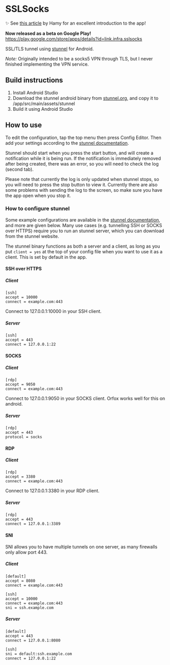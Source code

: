 # SSLSocks
✨ See [this article](https://hamy.io/post/0011/how-to-run-stunnel-on-your-android-device/) by Hamy for an excellent introduction to the app!

**Now released as a beta on Google Play!** https://play.google.com/store/apps/details?id=link.infra.sslsocks

SSL/TLS tunnel using [stunnel](https://www.stunnel.org/) for Android.

*Note:* Originally intended to be a socks5 VPN through TLS, but I never finished implementing the VPN service.

## Build instructions
1. Install Android Studio
1. Download the stunnel android binary from [stunnel.org](https://www.stunnel.org/index.html), and copy it to /app/src/main/assets/stunnel
1. Build it using Android Studio

## How to use
To edit the configuration, tap the top menu then press Config Editor. Then add your settings according to the [stunnel documentation](https://www.stunnel.org/static/stunnel.html). 

Stunnel should start when you press the start button, and will create a notification while it is being run. If the notification is immediately removed after being created, there was an error, so you will need to check the log (second tab).

Please note that currently the log is only updated when stunnel stops, so you will need to press the stop button to view it. Currently there are also some problems with sending the log to the screen, so make sure you have the app open when you stop it.

### How to configure stunnel
Some example configurations are available in the [stunnel documentation](https://www.stunnel.org/static/stunnel.html#EXAMPLES), and more are given below. Many use cases (e.g. tunnelling SSH or SOCKS over HTTPS) require you to run an stunnel server, which you can download from the stunnel website.

The stunnel binary functions as both a server and a client, as long as you put `client = yes` at the top of your config file when you want to use it as a client. This is set by default in the app.

#### SSH over HTTPS
##### Client

```
[ssh]
accept = 10000
connect = example.com:443
```
Connect to 127.0.0.1:10000 in your SSH client.
##### Server
```
[ssh]
accept = 443
connect = 127.0.0.1:22
```
#### SOCKS
##### Client
```
[rdp]
accept = 9050
connect = example.com:443
```
Connect to 127.0.0.1:9050 in your SOCKS client. Orfox works well for this on android.
##### Server
```
[rdp]
accept = 443
protocol = socks
```
#### RDP
##### Client
```
[rdp]
accept = 3380
connect = example.com:443
```
Connect to 127.0.0.1:3380 in your RDP client.
##### Server
```
[rdp]
accept = 443
connect = 127.0.0.1:3389
```
#### SNI
SNI allows you to have multiple tunnels on one server, as many firewalls only allow port 443.
##### Client
```
[default]
accept = 8080
connect = example.com:443

[ssh]
accept = 10000
connect = example.com:443
sni = ssh.example.com
```
##### Server
```
[default]
accept = 443
connect = 127.0.0.1:8080

[ssh]
sni = default:ssh.example.com
connect = 127.0.0.1:22
```
